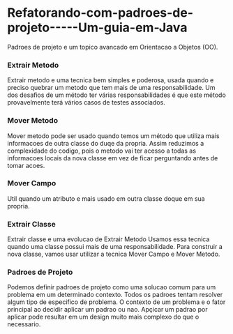 # Refatorando-com-padroes-de-projeto-----Um-guia-em-Java

<p>Padroes de projeto e um topico avancado em Orientacao a Objetos (OO). <p>

<h3>Extrair Metodo</h3>
<p>Extrair metodo e uma tecnica bem simples e poderosa, usada quando e preciso quebrar um metodo que tem mais de uma responsabilidade. Um dos desafios de um método ter várias responsabilidades é que este método provavelmente terá vários casos de testes associados.</p>

<h3>Mover Metodo</h3>
<p>Mover metodo pode ser usado quando temos um método que utiliza mais informacoes de outra classe do duqe da propria. Assim reduzimos a complexidade do codigo, pois o metodo vai ter acesso a todas as informacoes locais da nova classe em vez de ficar perguntando antes de tomar acoes.</p>

<h3>Mover Campo</h3>
<p>Util quando um atributo e mais usado em outra classe doque em sua propria.</p>

<h3>Extrair Classe</h3>
<p>Extrair classe e uma evolucao de Extrair Metodo Usamos essa tecnica quando uma classe possui mais de uma responsabilidade. Para construir a nova classe, vamos usar utilizar a tecnica Mover Campo e Mover Metodo.</p>

<h3>Padroes de Projeto</h3>
<p>Podemos definir padroes de projeto como uma solucao comum para um problema em um determinado contexto. Todos os padroes tentam resolver algum tipo de especifico de problema. O contexto de um problema e o fator principal ao decidir aplicar um padrao ou nao. Apçicar um padrao por aplicar pode resultar em um design muito mais complexo do que o necessario.
</p>
<p></p>
